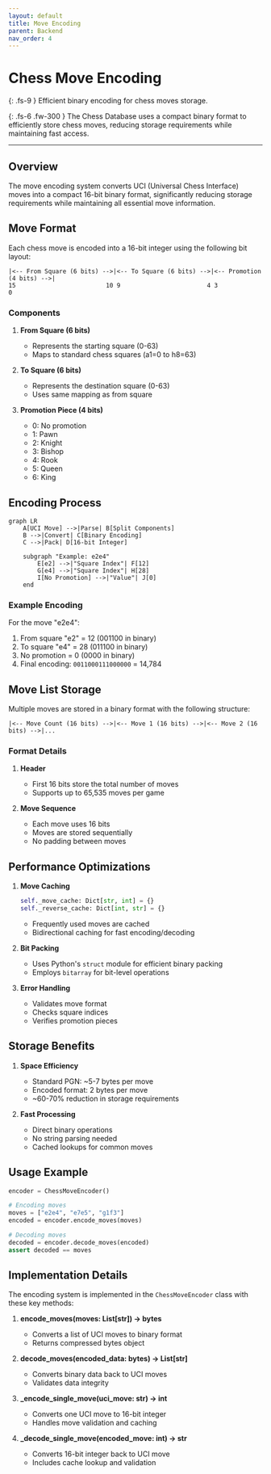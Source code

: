 ```yaml
---
layout: default
title: Move Encoding
parent: Backend
nav_order: 4
---
```


# Chess Move Encoding

{: .fs-9 }
Efficient binary encoding for chess moves storage.

{: .fs-6 .fw-300 }
The Chess Database uses a compact binary format to efficiently store chess moves, reducing storage requirements while maintaining fast access.

---

## Overview

The move encoding system converts UCI (Universal Chess Interface) moves into a compact 16-bit binary format, significantly reducing storage requirements while maintaining all essential move information.

## Move Format

Each chess move is encoded into a 16-bit integer using the following bit layout:

```
|<-- From Square (6 bits) -->|<-- To Square (6 bits) -->|<-- Promotion (4 bits) -->|
15                         10 9                        4 3                         0
```

### Components

1. **From Square (6 bits)**
   - Represents the starting square (0-63)
   - Maps to standard chess squares (a1=0 to h8=63)

2. **To Square (6 bits)**
   - Represents the destination square (0-63)
   - Uses same mapping as from square

3. **Promotion Piece (4 bits)**
   - 0: No promotion
   - 1: Pawn
   - 2: Knight
   - 3: Bishop
   - 4: Rook
   - 5: Queen
   - 6: King

## Encoding Process

```mermaid
graph LR
    A[UCI Move] -->|Parse| B[Split Components]
    B -->|Convert| C[Binary Encoding]
    C -->|Pack| D[16-bit Integer]

    subgraph "Example: e2e4"
        E[e2] -->|"Square Index"| F[12]
        G[e4] -->|"Square Index"| H[28]
        I[No Promotion] -->|"Value"| J[0]
    end
```

### Example Encoding

For the move "e2e4":
1. From square "e2" = 12 (001100 in binary)
2. To square "e4" = 28 (011100 in binary)
3. No promotion = 0 (0000 in binary)
4. Final encoding: `0011000111000000` = 14,784

## Move List Storage

Multiple moves are stored in a binary format with the following structure:

```
|<-- Move Count (16 bits) -->|<-- Move 1 (16 bits) -->|<-- Move 2 (16 bits) -->|...
```

### Format Details

1. **Header**
   - First 16 bits store the total number of moves
   - Supports up to 65,535 moves per game

2. **Move Sequence**
   - Each move uses 16 bits
   - Moves are stored sequentially
   - No padding between moves

## Performance Optimizations

1. **Move Caching**
   ```python
   self._move_cache: Dict[str, int] = {}
   self._reverse_cache: Dict[int, str] = {}
   ```
   - Frequently used moves are cached
   - Bidirectional caching for fast encoding/decoding

2. **Bit Packing**
   - Uses Python's `struct` module for efficient binary packing
   - Employs `bitarray` for bit-level operations

3. **Error Handling**
   - Validates move format
   - Checks square indices
   - Verifies promotion pieces

## Storage Benefits

1. **Space Efficiency**
   - Standard PGN: ~5-7 bytes per move
   - Encoded format: 2 bytes per move
   - ~60-70% reduction in storage requirements

2. **Fast Processing**
   - Direct binary operations
   - No string parsing needed
   - Cached lookups for common moves

## Usage Example

```python
encoder = ChessMoveEncoder()

# Encoding moves
moves = ["e2e4", "e7e5", "g1f3"]
encoded = encoder.encode_moves(moves)

# Decoding moves
decoded = encoder.decode_moves(encoded)
assert decoded == moves
```

## Implementation Details

The encoding system is implemented in the `ChessMoveEncoder` class with these key methods:

1. **encode_moves(moves: List[str]) -> bytes**
   - Converts a list of UCI moves to binary format
   - Returns compressed bytes object

2. **decode_moves(encoded_data: bytes) -> List[str]**
   - Converts binary data back to UCI moves
   - Validates data integrity

3. **_encode_single_move(uci_move: str) -> int**
   - Converts one UCI move to 16-bit integer
   - Handles move validation and caching

4. **_decode_single_move(encoded_move: int) -> str**
   - Converts 16-bit integer back to UCI move
   - Includes cache lookup and validation
